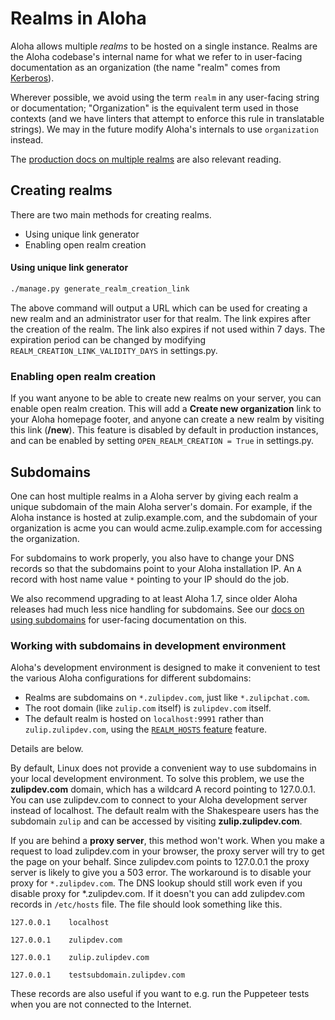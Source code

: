 # Realms in Aloha

Aloha allows multiple _realms_ to be hosted on a single instance.
Realms are the Aloha codebase's internal name for what we refer to in
user-facing documentation as an organization (the name "realm" comes
from [Kerberos](https://web.mit.edu/kerberos/)).

Wherever possible, we avoid using the term `realm` in any user-facing
string or documentation; "Organization" is the equivalent term used in
those contexts (and we have linters that attempt to enforce this rule
in translatable strings). We may in the future modify Aloha's
internals to use `organization` instead.

The
[production docs on multiple realms](../production/multiple-organizations.md)
are also relevant reading.

## Creating realms

There are two main methods for creating realms.

- Using unique link generator
- Enabling open realm creation

#### Using unique link generator

```bash
./manage.py generate_realm_creation_link
```

The above command will output a URL which can be used for creating a
new realm and an administrator user for that realm. The link expires
after the creation of the realm. The link also expires if not used
within 7 days. The expiration period can be changed by modifying
`REALM_CREATION_LINK_VALIDITY_DAYS` in settings.py.

### Enabling open realm creation

If you want anyone to be able to create new realms on your server, you
can enable open realm creation. This will add a **Create new
organization** link to your Aloha homepage footer, and anyone can
create a new realm by visiting this link (**/new**). This
feature is disabled by default in production instances, and can be
enabled by setting `OPEN_REALM_CREATION = True` in settings.py.

## Subdomains

One can host multiple realms in a Aloha server by giving each realm a
unique subdomain of the main Aloha server's domain. For example, if
the Aloha instance is hosted at zulip.example.com, and the subdomain
of your organization is acme you can would acme.zulip.example.com for
accessing the organization.

For subdomains to work properly, you also have to change your DNS
records so that the subdomains point to your Aloha installation IP. An
`A` record with host name value `*` pointing to your IP should do the
job.

We also recommend upgrading to at least Aloha 1.7, since older Aloha
releases had much less nice handling for subdomains. See our
[docs on using subdomains](../production/multiple-organizations.md) for
user-facing documentation on this.

### Working with subdomains in development environment

Aloha's development environment is designed to make it convenient to
test the various Aloha configurations for different subdomains:

- Realms are subdomains on `*.zulipdev.com`, just like `*.zulipchat.com`.
- The root domain (like `zulip.com` itself) is `zulipdev.com` itself.
- The default realm is hosted on `localhost:9991` rather than
  `zulip.zulipdev.com`, using the [`REALM_HOSTS`
  feature](../production/multiple-organizations.md) feature.

Details are below.

By default, Linux does not provide a convenient way to use subdomains
in your local development environment. To solve this problem, we use
the **zulipdev.com** domain, which has a wildcard A record pointing to
127.0.0.1. You can use zulipdev.com to connect to your Aloha
development server instead of localhost. The default realm with the
Shakespeare users has the subdomain `zulip` and can be accessed by
visiting **zulip.zulipdev.com**.

If you are behind a **proxy server**, this method won't work. When you
make a request to load zulipdev.com in your browser, the proxy server
will try to get the page on your behalf. Since zulipdev.com points
to 127.0.0.1 the proxy server is likely to give you a 503 error. The
workaround is to disable your proxy for `*.zulipdev.com`. The DNS
lookup should still work even if you disable proxy for
\*.zulipdev.com. If it doesn't you can add zulipdev.com records in
`/etc/hosts` file. The file should look something like this.

```text
127.0.0.1    localhost

127.0.0.1    zulipdev.com

127.0.0.1    zulip.zulipdev.com

127.0.0.1    testsubdomain.zulipdev.com
```

These records are also useful if you want to e.g. run the Puppeteer tests
when you are not connected to the Internet.
